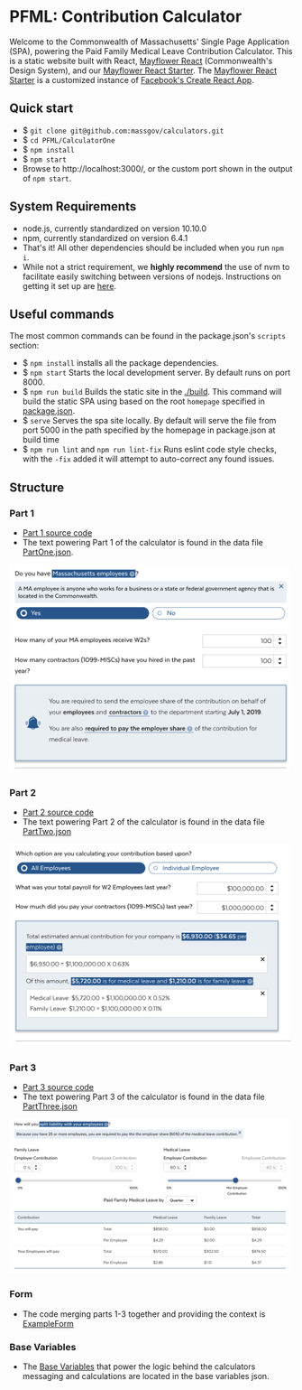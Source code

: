 # PFML: Contribution Calculator

Welcome to the Commonwealth of Massachusetts' Single Page Application (SPA), powering the Paid Family Medical Leave Contribution Calculator. This is a static website built with React, [Mayflower React](https://github.com/massgov/mayflower/) (Commonwealth's Design System), and our [Mayflower React Starter](https://github.com/massgov/mayflower-react-starter/). The [Mayflower React Starter](https://github.com/massgov/mayflower-react-starter/) is a customized instance of [Facebook's Create React App](https://github.com/facebook/create-react-app).

## Quick start

- $ ``git clone git@github.com:massgov/calculators.git``
- $ ``cd PFML/CalculatorOne``
- $ ``npm install``
- $ ``npm start``
- Browse to http://localhost:3000/, or the custom port shown in the output of `npm start`.

## System Requirements

- node.js, currently standardized on version 10.10.0
- npm, currently standardized on version 6.4.1
- That's it! All other dependencies should be included when you run ``npm i``.
- While not a strict requirement, we **highly recommend** the use of nvm to facilitate easily switching between versions of nodejs. Instructions on getting it set up are [here](https://github.com/creationix/nvm#installation).

## Useful commands

The most common commands can be found in the package.json's ``scripts`` section:

- $ ``npm install`` installs all the package dependencies.
- $ ``npm start`` Starts the local development server. By default runs on port 8000.
- $ ``npm run build`` Builds the static site in the [./build](./build). This command will build the static SPA using based on the root `homepage` specified in [package.json](./package.json#L3).
- $ ``serve`` Serves the spa site locally. By default will serve the file from port 5000 in the path specified by the homepage in package.json at build time
- $ ``npm run lint`` and ``npm run lint-fix`` Runs eslint code style checks, with the ``-fix`` added it will attempt to auto-correct any found issues.

## Structure

### Part 1
- [Part 1 source code](./src/components/Form/Part1.js)
- The text powering Part 1 of the calculator is found in the data file [PartOne.json](./src/data/PartOne.json).
<img src="./documentation/images/pfml-cal1-part1-02052019.png" width="500">

### Part 2
- [Part 2 source code](./src/components/Form/Part2.js)
- The text powering Part 2 of the calculator is found in the data file [PartTwo.json](./src/data/PartTwo.json)
<img src="./documentation/images/pfml-cal1-part2-02052019.png" width="500">

### Part 3
- [Part 3 source code](./src/components/Form/Part3.js)
- The text powering Part 3 of the calculator is found in the data file [PartThree.json](./src/data/PartThree.json)
<img src="./documentation/images/pfml-cal1-part3-02052019.png" width="500">

### Form
- The code merging parts 1-3 together and providing the context is [ExampleForm](.src/component/ExampleForm)

### Base Variables
- The [Base Variables](./src/data/ContributionVariables.json) that power the logic behind the calculators messaging and calculations are located in the base variables json.
